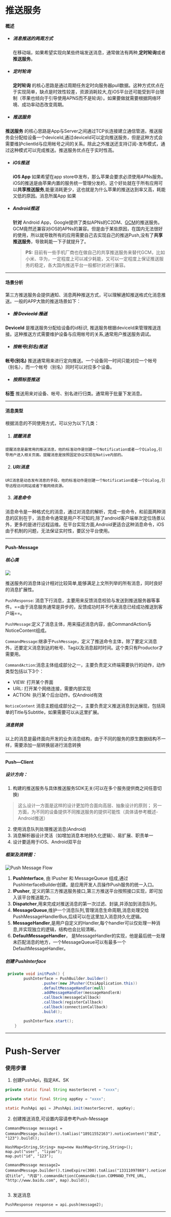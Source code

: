 # 推送服务

#### 概述

* ##### 消息推送的两周方式
  在移动端，如果希望实现向某些终端发送消息，通常做法有两种,**定时轮询**或者**推送服务**。
  
* ##### 定时轮询   
  **定时轮询** 的核心思路是通过周期任务定时向服务器pull数据。这种方式优点在于实现简单，缺点是时效性较差，资源消耗较大,在iOS平台还可能受到平台限制（苹果也倾向于引导使用APNS而不是轮询）。如果要做就需要根据网络环境、成功率动态改变周期。

* ##### 推送服务
**推送服务** 的核心思路是App与Server之间通过TCP长连接建立通信管道。推送服务会分配给设备一个deviceId,通过deviceId可以定向推送服务，但是这种方式会需要维护clientId与应用帐号之间的关系。除此之外推送还支持订阅-发布模式，通过这种模式可以完成推送。推送服务优点在于实时性高。


* ##### iOS推送

  **iOS App** 如果希望在app store中发布，那么苹果会要求必须使用APNs服务。iOS的推送是由苹果内置的服务统一管理分发的，这个好处就在于所有应用可以**共享推送服务**,能量消耗更少，这也就是为什么苹果的推送达到率又高，耗能又低的原因。消息所属App 如果


* ##### Android推送
  **针对** Android App，Google提供了类似APNs的C2DM、[GCM](https://developers.google.com/cloud-messaging/)的推送服务。GCM竟然还兼容对iOS的APNs的兼容。但是由于某些原因，在国内无法很好的使用，所以就导致所有的应用需要自己去实现自己的推送Push,没有了**共享推送服务**，导致耗能一下子就提升了。

   >**PS:** 目前有一些手机厂商也在做自己的共享推送服务来替代GCM，比如小米、华为，一定程度上可以减少耗能，又可以一定程度上保证推送服务的稳定，各大国内推送平台一般都针对进行兼容。

---
#### 场景分析
 第三方推送服务会提供通知、消息两种推送方式，可以理解通知推送格式化消息推送。一般的APP大致的推送场景如下：
 * ##### ~~按 DeviceId 推送~~
 
  **DeviceId** 是推送服务分配给设备的id标识, 推送服务根据deviceId来管理推送连接。这种推送方式需要维护设备与应用帐号的关系,通常用户推送服务调试。
 * ##### 按帐号(别名)推送
 
  **帐号(别名)** 推送通常用来进行定向推送。一个设备同一时间只能对应一个帐号（别名），而一个帐号（别名）同时可以对应多个设备。
 
 * ##### 按照标签推送
 
 **标签** 推送用来对设备、帐号、别名进行归类。通常用于批量下发消息。
 
--- 
 
#### 消息类型

根据消息的不同使用方式，可以分为以下几类：
   1. ##### 提醒消息
    
    提醒消息是最常用的推送消息，他的标准动作是创建一个Notification或者一个Dialog,引导用户进入相关页面。提醒消息是按照固定协议实现在Native内部的。
   2. ##### URI消息
   
    URI消息是动态发布消息的手段，他的标准动作是创建一个Notification或者一个Dialog,引导远程访问网站或者下载网络资源。
   3. ##### 消息命令
   
   消息命令是一种格式化的消息，通过对消息的解析，完成一些命令，和前面两种消息的区别在于，消息命令通常是用户不可知的,除了android客户端单次定位场景以外，更多的是进行远程运维。在平台实现方面,Android更适合这种消息命令，iOS由于机制的问题，无法保证实时性，要区分平台使用。
 
---

#### Push-Message


##### 核心类
![](http://doulala.oss-cn-qingdao.aliyuncs.com/image/Message%E7%B1%BB%E5%9B%BE.png)


推送服务的消息体设计相对比较简单,能够满足上文所列举的所有消息，同时良好的消息扩展性。


`PushResponse`: 消息下行消息，主要用来反馈消息校验与发送到推送服务器等事件。==由于消息服务通常是异步的，反馈成功时并不代表消息已经成功推送到客户端==。


`PushMessage`:定义了消息主体，用来描述消息内容，由CommandAction与NoticeContent组成。


`CommandMessage`:继承于`PushMessage`，定义了推送命令主体，除了要定义消息外，还要定义消息到达的帐号、Tag以及消息超时时间。这个类只有Productor才需要用。


`CommandAction`:消息主体组成部分之一，主要负责定义终端需要执行的动作，动作类型包括以下3个：
  * VIEW: 打开某个界面
  * URL: 打开某个网络连接，需要内部实现
  * ACTION: 执行某个后台动作。仅Android有效

`NoticeContent` 消息主题组成部分之一，主要负责定义推送消息到达展现，包括简单的Title与Subtitle，如果需要可以从这里扩展。


##### 消息转换

以上的消息是最终面向开发的业务消息结构，由于不同的服务的原生数据结构不一样，需要添加一层转换层进行消息转换


---


#### Push—Client
##### 设计方向：
1. 构建的推送服务与具体推送服务SDK无关(可以在多个服务提供商之间任意切换)
>这么设计一方面是这样的设计更加符合面向高层、抽象设计的原则；
>另一方面，为不同的设备提供不同推送服务的提供可能性（具体请参考概述-Android推送）
2. 使用消息队列处理推送消息(Android)
3. 消息解析器设计灵活（如增加消息本地持久化逻辑）、易扩展、职责单一
4. 设计要适用于iOS、Android双平台

##### 框架及流转图：


![Push Message Flow](http://doulala.oss-cn-qingdao.aliyuncs.com/image/PushMessageFlow.jpg)
  1. **PushInterface**, 由 IPusher 和 MessageQueue 组成,通过PushInterfaceBuilder创建。是应用开发人员操作Push服务的统一入口。
  2. **IPusher**, 定义的第三方推送服务接口,第三方推送平台按照接口实现，即可加入该平台推送能力。
  3. **Dispatcher**,用来完成对推送消息的第一次过滤、封装,并添加到消息队列。
  4. **MessageQueue**,维护一个消息队列,管理消息生命周期,消息处理交给PushMessageHandlerBus,后续可以在这里加入消息持久化逻辑。
  5. **MessageHandler**,是用户自定义的Handler,每个handler可以仅处理一种消息,并实现独立的逻辑，结构也会比较清晰。
  6. **DefaultMessageHandler**， 是MessageHandler的实现，他是最后统一处理未匹配消息的地方，一个MessageQueue可以有最多一个DefaultMessageHandler。

##### 创建 PushInterface

```java
 private void initPush() {
        pushInterface = PushBuilder.builder()
                .pusher(new JPusher(CtsiApplication.this))
                .defaultMessageHandler(null)
                .addMessageHandler(messageHandlerA)
                .callback(messageCallback)
                .callback(registerCallback)
                .callback(connectionCallback)
                .build();

        pushInterface.start();
    }
```


---

# Push-Server

### 使用步骤
1. 创建PushApi，指定AK、SK

```java
private static final String masterSecret = "xxxx";

private static final String appKey = "xxxx";

static PushApi api = JPushApi.init(masterSecret, appKey);


```
2. 创建推送消息,可设置内容请参考Push-Message

```
CommandMessage message1 = CommandMessage.builder().toAlias("18911552163").noticeContent("测试", "123").build();

HashMap<String,String> map=new HashMap<String,String>();
map.put("user", "liyao");
map.put("id", "123");
		
CommandMessage message2= CommandMessage.builder().timeExpire(300).toAlias("13311097869").noticeContent("测试title", "内容").commandAction(CommandAction.COMMAND_TYPE_URL, "http://www.baidu.com", map).build();
		

```

3. 发送消息
```
PushResponse response = api.push(message2);

```


---




